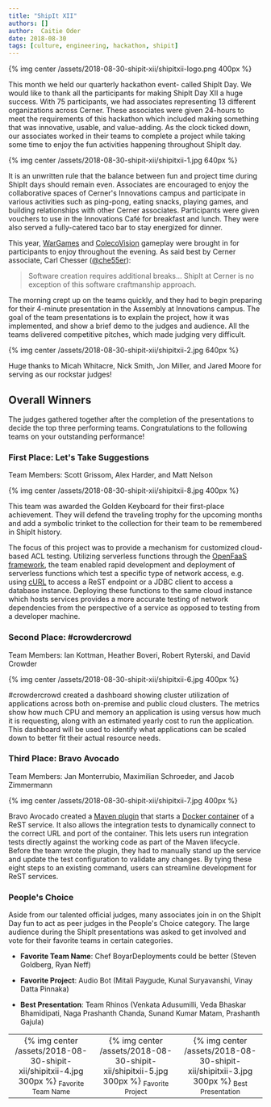 ```yaml
---
title: "ShipIt XII"
authors: []
author:  Caitie Oder
date: 2018-08-30
tags: [culture, engineering, hackathon, shipit]
---
```


{% img center /assets/2018-08-30-shipit-xii/shipitxii-logo.png 400px %}

This month we held our quarterly hackathon event- called ShipIt Day. We would like to thank all the participants for making ShipIt Day XII a huge success. With 75 participants, we had associates representing 13 different organizations across Cerner. These associates were given 24-hours to meet the requirements of this hackathon which included making something that was innovative, usable, and value-adding. As the clock ticked down, our associates worked in their teams to complete a project while taking some time to enjoy the fun activities happening throughout ShipIt day. 

{% img center /assets/2018-08-30-shipit-xii/shipitxii-1.jpg 640px %}

It is an unwritten rule that the balance between fun and project time during ShipIt days should remain even. Associates are encouraged to enjoy the collaborative spaces of Cerner's Innovations campus and participate in various activities such as ping-pong, eating snacks, playing games, and building relationships with other Cerner associates. Participants were given vouchers to use in the Innovations Café for breakfast and lunch. They were also served a fully-catered taco bar to stay energized for dinner. 

This year, [WarGames](https://www.imdb.com/title/tt0086567/) and [ColecoVision](https://en.wikipedia.org/wiki/ColecoVision) gameplay were brought in for participants to enjoy throughout the evening. As said best by Cerner associate, Carl Chesser ([@che55er](https://twitter.com/che55er)):

> Software creation requires additional breaks… ShipIt at Cerner is no exception of this software craftmanship approach.

The morning crept up on the teams quickly, and they had to begin preparing for their 4-minute presentation in the Assembly at Innovations campus. The goal of the team presentations is to explain the project, how it was implemented, and show a brief demo to the judges and audience. All the teams delivered competitive pitches, which made judging very difficult. 

{% img center /assets/2018-08-30-shipit-xii/shipitxii-2.jpg 640px %}

Huge thanks to Micah Whitacre, Nick Smith, Jon Miller, and Jared Moore for serving as our rockstar judges!

## Overall Winners

The judges gathered together after the completion of the presentations to decide the top three performing teams. Congratulations to the following teams on your outstanding performance!

### First Place: Let's Take Suggestions

Team Members: Scott Grissom, Alex Harder, and Matt Nelson

{% img center /assets/2018-08-30-shipit-xii/shipitxii-8.jpg 400px %}

This team was awarded the Golden Keyboard for their first-place achievement. They will defend the traveling trophy for the upcoming months and add a symbolic trinket to the collection for their team to be remembered in ShipIt history.

The focus of this project was to provide a mechanism for customized cloud-based ACL testing. Utilizing serverless functions through the [OpenFaaS framework](https://www.openfaas.com/), the team enabled rapid development and deployment of serverless functions which test a specific type of network access, e.g. using [cURL](https://en.wikipedia.org/wiki/CURL) to access a ReST endpoint or a JDBC client to access a database instance. Deploying these functions to the same cloud instance which hosts services provides a more accurate testing of network dependencies from the perspective of a service as opposed to testing from a developer machine.

### Second Place: &#35;crowdercrowd
Team Members: Ian Kottman, Heather Boveri, Robert Ryterski, and David Crowder

{% img center /assets/2018-08-30-shipit-xii/shipitxii-6.jpg 400px %}

&#35;crowdercrowd created a dashboard showing cluster utilization of applications across both on-premise and public cloud clusters. The metrics show how much CPU and memory an application is using versus how much it is requesting, along with an estimated yearly cost to run the application. This dashboard will be used to identify what applications can be scaled down to better fit their actual resource needs.

### Third Place: Bravo Avocado
Team Members: Jan Monterrubio, Maximilian Schroeder, and Jacob Zimmermann

{% img center /assets/2018-08-30-shipit-xii/shipitxii-7.jpg 400px %}

Bravo Avocado created a [Maven plugin](https://maven.apache.org/index.html) that starts a [Docker container](https://www.docker.com/) of a ReST service. It also allows the integration tests to dynamically connect to the correct URL and port of the container. This lets users run integration tests directly against the working code as part of the Maven lifecycle. Before the team wrote the plugin, they had to manually stand up the service and update the test configuration to validate any changes. By tying these eight steps to an existing command, users can streamline development for ReST services.

### People's Choice
Aside from our talented official judges, many associates join in on the ShipIt Day fun to act as peer judges in the People's Choice category. The large audience during the ShipIt presentations was asked to get involved and vote for their favorite teams in certain categories.

* **Favorite Team Name**: Chef BoyarDeployments could be better (Steven Goldberg, Ryan Neff)

* **Favorite Project**: Audio Bot (Mitali Paygude, Kunal Suryavanshi, Vinay Datta Pinnaka)

* **Best Presentation**: Team Rhinos (Venkata Adusumilli, Veda Bhaskar Bhamidipati, Naga Prashanth Chanda, Sunand Kumar Matam, Prashanth Gajula) 

<div align="center">
  <table>
    <tr>
      <td align="center">
        {% img center /assets/2018-08-30-shipit-xii/shipitxii-4.jpg 300px %}
        <sub>Favorite Team Name</sub>
      </td>
      <td align="center">
        {% img center /assets/2018-08-30-shipit-xii/shipitxii-5.jpg 300px %}
        <sub>Favorite Project</sub>
      </td>
      <td align="center">
        {% img center /assets/2018-08-30-shipit-xii/shipitxii-3.jpg 300px %}
        <sub>Best Presentation</sub>
      </td>
    </tr>
  </table>
</div> 	 	 


